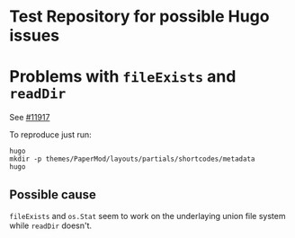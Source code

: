 Test Repository for possible Hugo issues
========================================

# Problems with `fileExists` and `readDir`

See [#11917](https://github.com/gohugoio/hugo/issues/11917)

To reproduce just run:
```
hugo
mkdir -p themes/PaperMod/layouts/partials/shortcodes/metadata
hugo
```

## Possible cause
`fileExists` and `os.Stat` seem to work on the underlaying union file system while `readDir` doesn't.
